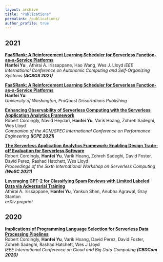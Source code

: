 ```yaml
---
layout: archive
title: "Publications"
permalink: /publications/
author_profile: true
---
```


<!-- {% if author.googlescholar %}
  You can also find my articles on <u><a href="{{author.googlescholar}}">my Google Scholar profile</a>.</u>
{% endif %}

{% include base_path %}

{% for post in site.publications reversed %}
  {% include archive-single.html %}
{% endfor %} -->

## 2021

[**FaaSRank: A Reinforcement Learning Scheduler for Serverless Function-as-a-Service Platforms**](https://hanfeiyu.github.io/publications/acsos2021-faasrank)  
**Hanfei Yu** , Athirai A. Irissappane, Hao Wang, Wes J. Lloyd
*IEEE International Conference on Autonomic Computing and Self-Organizing Systems* ***(ACSOS 2021)***

[**FaaSRank: A Reinforcement Learning Scheduler for Serverless Function-as-a-Service Platforms**](https://hanfeiyu.github.io/publications/master-thesis)  
**Hanfei Yu**  
*University of Washington, ProQuest Dissertations Publishing*

[**Enhancing Observability of Serverless Computing with the Serverless Application Analytics Framework**](https://hanfeiyu.github.io/publications/icpe-tutorial-saaf)  
Robert Cordingly, Navid Heydari, **Hanfei Yu**, Varik Hoang, Zohreh Sadeghi, Wes Lloyd  
*Companion of the ACM/SPEC International Conference on Performance Engineering* ***(ICPE 2021)***

[**The Serverless Application Analytics Framework: Enabling Design Trade-off Evaluation for Serverless Software**](https://hanfeiyu.github.io/publications/wosc-saaf)  
Robert Cordingly, **Hanfei Yu**, Varik Hoang, Zohreh Sadeghi, David Foster, David Perez, Rashad Hatchett, Wes Lloyd  
*Proceedings of the Sixth International Workshop on Serverless Computing* ***(WoSC 2021)***

[**Leveraging GPT-2 for Classifying Spam Reviews with Limited Labeled Data via Adversarial Training**](https://hanfeiyu.github.io/publications/spamgan-gpt2)  
Athirai A. Irissappane, **Hanfei Yu**, Yankun Shen, Anubha Agrawal, Gray Stanton  
*arXiv preprint*

## 2020

[**Implications of Programming Language Selection for Serverless Data Processing Pipelines**](https://hanfeiyu.github.io/publications/cbdcom-saaf-proglang)  
Robert Cordingly, **Hanfei Yu**, Varik Hoang, David Perez, David Foster, Zohreh Sadeghi, Rashad Hatchett, Wes J Lloyd  
*IEEE International Conference on Cloud and Big Data Computing* ***(CBDCom 2020)***
